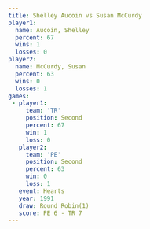 ```yaml
---
title: Shelley Aucoin vs Susan McCurdy
player1:               
  name: Aucoin, Shelley
  percent: 67          
  wins: 1              
  losses: 0            
player2:               
  name: McCurdy, Susan 
  percent: 63          
  wins: 0              
  losses: 1            
games:
 - player1:          
     team: 'TR'      
     position: Second
     percent: 67     
     win: 1          
     loss: 0         
   player2:          
     team: 'PE'      
     position: Second
     percent: 63     
     win: 0          
     loss: 1         
   event: Hearts       
   year: 1991          
   draw: Round Robin(1)
   score: PE 6 - TR 7  
---
```

